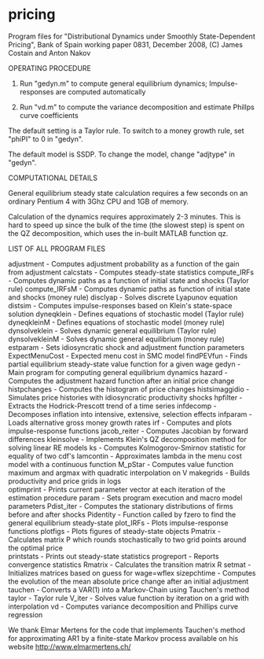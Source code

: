 # pricing

Program files for "Distributional Dynamics under Smoothly State-Dependent Pricing", 
   Bank of Spain working paper 0831, December 2008, (C) James Costain and Anton Nakov


OPERATING PROCEDURE 


1. Run "gedyn.m" to compute general equilibrium dynamics; Impulse-responses are computed automatically

2. Run "vd.m" to compute the variance decomposition and estimate Phillps curve coefficients

The default setting is a Taylor rule. To switch to a money growth rule, set "phiPI" to 0 in "gedyn".

The default model is SSDP. To change the model, change "adjtype" in "gedyn".


COMPUTATIONAL DETAILS

General equilibrium steady state calculation requires a few seconds on an ordinary Pentium 4 with 3Ghz CPU and 1GB of memory. 

Calculation of the dynamics requires approximately 2-3 minutes. This is hard to speed up since the bulk of the time (the slowest step) is spent on the QZ decomposition, which uses the in-built MATLAB function qz.


LIST OF ALL PROGRAM FILES


   adjustment        - Computes adjustment probability as a function of the gain from adjustment
   calcstats         - Computes steady-state statistics 
   compute_IRFs      - Computes dynamic paths as a function of initial state and shocks (Taylor rule)
   compute_IRFsM     - Computes dynamic paths as function of initial state and shocks (money rule)
   disclyap          - Solves discrete Lyapunov equation
   distsim           - Computes impulse-responses based on Klein's state-space solution
   dyneqklein        - Defines equations of stochastic model (Taylor rule)
   dyneqkleinM       - Defines equations of stochastic model (money rule)
   dynsolveklein     - Solves dynamic general equilibrium (Taylor rule)
   dynsolvekleinM    - Solves dynamic general equilibrium (money rule)
   estparam          - Sets idiosyncratic shock and adjustment function parameters 
   ExpectMenuCost    - Expected menu cost in SMC model
   findPEVfun        - Finds partial equilibrium steady-state value function for a given wage 
   gedyn             - Main program for computing general equilibrium dynamics 
   hazard            - Computes the adjustment hazard function after an initial price change
   histpchanges      - Computes the histogram of price changes
   histsimaggidio    - Simulates price histories with idiosyncratic productivity shocks 
   hpfilter          - Extracts the Hodrick-Prescott trend of a time series
   infdecomp         - Decomposes inflation into intensive, extensive, selection effects
   infparam          - Loads alternative gross money growth rates
   irf               - Computes and plots impulse-response functions
   jacob_reiter      - Computes Jacobian by forward differences
   kleinsolve        - Implements Klein's QZ decomposition method for solving linear RE models
   ks                - Computes Kolmogorov-Smirnov statistic for equality of two cdf's
   lamcontin         - Approximates lambda in the menu cost model with a continuous function 
   M_pStar           - Computes value function maximum and argmax with quadratic interpolation on V
   makegrids         - Builds productivity and price grids in logs       
   optimprint        - Prints current parameter vector at each iteration of the estimation procedure
   param             - Sets program execution and macro model parameters
   Pdist_iter        - Computes the stationary distributions of firms before and after shocks
   Pidentity         - Function called by fzero to find the general equilibrium steady-state
   plot_IRFs         - Plots impulse-response functions
   plotfigs          - Plots figures of steady-state objects
   Pmatrix           - Calculates matrix P which rounds stochastically to two grid points around the optimal price  
   printstats        - Prints out steady-state statistics
   progreport        - Reports convergence statistics
   Rmatrix           - Calculates the transition matrix R 
   setmat            - Initializes matrices based on guess for wage=wflex 
   sizepchtime       - Computes the evolution of the mean absolute price change after an initial adjustment
   tauchen           - Converts a VAR(1) into a Markov-Chain using Tauchen's method
   taylor            - Taylor rule
   V_iter            - Solves value function by iteration on a grid with interpolation
   vd                - Computes variance decomposition and Phillips curve regression


We thank Elmar Mertens for the code that implements Tauchen's method for approximating AR1 by a finite-state Markov process available on his website http://www.elmarmertens.ch/

